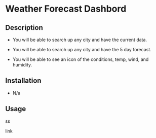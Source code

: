# Weather Forecast Dashbord

## Description

- You will be able to search up any city and have the current data.

- You will be able to search up any city and have the 5 day forecast.

- You will be able to see an icon of the conditions, temp, wind, and humidity.

## Installation

- N/a

## Usage

ss

link
